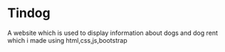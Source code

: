 # Tindog
A website which  is used to display information about dogs and dog rent which i made using html,css,js,bootstrap
